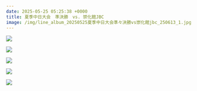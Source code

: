 ```yaml
---
date: 2025-05-25 05:25:38 +0000
title: 夏季中日大会　準決勝　vs. 崇化館JBC
image: /img/line_album_20250525夏季中日大会準々決勝vs崇化館jbc_250613_1.jpg
---
```

![](/img/line_album_20250525夏季中日大会準々決勝vs崇化館jbc_250613_2.jpg)

![](/img/line_album_20250525夏季中日大会準々決勝vs崇化館jbc_250613_3.jpg)

![](/img/line_album_20250525夏季中日大会準々決勝vs崇化館jbc_250613_4.jpg)

![](/img/line_album_20250525夏季中日大会準々決勝vs崇化館jbc_250613_5.jpg)

![](/img/line_album_20250525夏季中日大会準々決勝vs崇化館jbc_250613_6.jpg)

